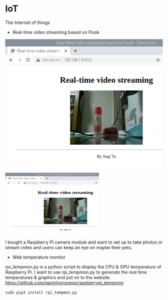 # IoT
The Internet of things

* Real-time video streaming based on Flusk

![](https://github.com/JiaqiTu/EE629-IOT/blob/master/images/live_stream.png)

<img src="https://github.com/JiaqiTu/EE629-IOT/blob/master/images/live_stream.png" width = "300" height = "200" alt="1" align=center />


I bought a Raspberry Pi camera module and want to set up to take photos or stream video and users can keep an eye on maybe their pets.

* Web temperature monitor

rpi_tempmon.py is a python script to display the CPU & GPU temperature of Raspberry Pi. I want to use rpi_tempmon.py to generate the real time temperatures & graphics and put on to the website. 
https://github.com/gavinlyonsrepo/raspberrypi_tempmon
```
sudo pip3 install rpi_tempmon.py
```





